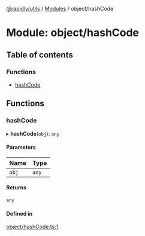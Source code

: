 [@rapidly/utils](../README.md) / [Modules](../modules.md) / object/hashCode

# Module: object/hashCode

## Table of contents

### Functions

- [hashCode](object_hashCode.md#hashcode)

## Functions

### hashCode

▸ **hashCode**(`obj`): `any`

#### Parameters

| Name | Type |
| :------ | :------ |
| `obj` | `any` |

#### Returns

`any`

#### Defined in

[object/hashCode.ts:1](https://github.com/canguser/rapidly-utils/blob/47e660a/main/object/hashCode.ts#L1)
